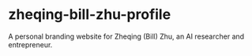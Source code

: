 # zheqing-bill-zhu-profile
A personal branding website for Zheqing (Bill) Zhu, an AI researcher and entrepreneur.

